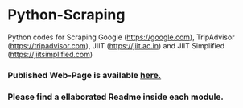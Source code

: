 # Python-Scraping
Python codes for Scraping Google (https://google.com), TripAdvisor (https://tripadvisor.com), JIIT (https://jiit.ac.in) and JIIT Simplified (https://jiitsimplified.com)

### Published Web-Page is available <a href="https://newtein.github.io/Python-Scraping/" target="_blank"> here.</a>
### Please find a ellaborated Readme inside each module.





